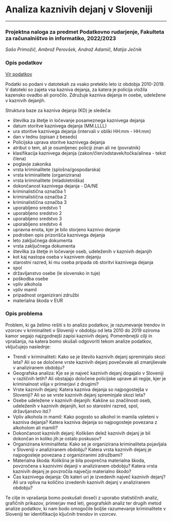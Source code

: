 # Analiza kaznivih dejanj v Sloveniji

---

### Projektna naloga za predmet Podatkovno rudarjenje, Fakulteta za računalništvo in informatiko, 2022/2023

*Sašo Primožič, Ambrož Perovšek, Andraž Adamič, Matija Ječnik*

### Opis podatkov

[Vir podatkov](https://podatki.gov.si/dataset/mnzpkazniva-dejanja-od-leta-2009-dalje)

Podatki so podani v datotekah za vsako preteklo leto iz obdobja 2010-2019. V datoteki so zajeta vsa kazniva dejanja, za katera je policija vložila kazensko ovadbo ali poročilo. Združuje kazniva dejanja in osebe, udeležene v kaznivih dejanjih.

Struktura baze za kazniva dejanja (KD) je sledeča:
- številka za štetje in ločevanje posameznega kaznivega dejanja
- datum storitve kaznivega dejanja (MM.LLLL)
- ura storitve kaznivega dejanja (intervali v obliki HH:mm - HH:mm)
- dan v tednu (opisan z besedo)
- Policijska uprava storitve kaznivega dejanja
- atribut o tem, ali je osumljenec policiji znan ali ne (povratnik)
- klasifikacija kaznivega dejanja (zakon/člen/odstavek/točka/alinea - tekst člena)
- poglavje zakonika
- vrsta kriminalitete (splošna/gospodarska)
- vrsta kriminalitete (organizirana)
- vrsta kriminalitete (mladoletniška)
- dokončanost kaznivega dejanja - DA/NE
- kriminalistična označba 1
- kriminalistična označba 2
- kriminalistična označba 3
- uporabljeno sredstvo 1
- uporabljeno sredstvo 2
- uporabljeno sredstvo 3
- uporabljeno sredstvo 4
- upravna enota, kjer je bilo storjeno kaznivo dejanje
- podroben opis prizorišča kaznivega dejanja
- leto zaključnega dokumenta
- vrsta zaključnega dokumenta
- številka za štetje in ločevanje oseb, udeleženih v kaznivih dejanjih
- kot kaj nastopa oseba v kaznivem dejanju
- starostni razred, ki mu oseba pripada ob storitvi kaznivega dejanja
- spol
- državljanstvo osebe (le slovensko in tuje)
- poškodba osebe
- vpliv alkohola
- vpliv mamil
- pripadnost organizirani združbi
- materialna škoda v EUR

### Opis problema

Problem, ki ga želimo rešiti s to analizo podatkov, je razumevanje trendov in vzorcev v kriminaliteti v Sloveniji v obdobju od leta 2010 do 2019 oziroma kamor segajo najzgodnejši zapisi kaznivih dejanj. Pomembnejši cilji in vprašanja, na katera bomo skušali odgovoriti tekom analize podatkov, vključujejo naslednje:

- Trendi v kriminaliteti: Kako se je število kaznivih dejanj spreminjalo skozi leta? Ali so se določene vrste kaznivih dejanj povečevale ali zmanjševale v analiziranem obdobju?
- Geografska analiza: Kje se je največ kaznivih dejanj dogajalo v Sloveniji v različnih letih? Ali obstajajo določene policijske uprave ali regije, kjer je kriminalnost višja v primerjavi z drugimi?
- Vrste kaznivih dejanj: Katera kazniva dejanja so najpogostejša v Sloveniji? Ali so se vrste kaznivih dejanj spreminjale skozi leta?
- Osebe udeležene v kaznivih dejanjih: Kakšne so značilnosti oseb, udeleženih v kaznivih dejanjih, kot so starostni razred, spol, državljanstvo itd.?
- Vpliv alkohola in mamil: Kako pogosto so alkohol in mamila vpleteni v kazniva dejanja? Katera kazniva dejanja so najpogosteje povezana z alkoholom ali mamili?
- Dokončanost kaznivih dejanj: Kolikšen delež kaznivih dejanj je bil dokončan in koliko jih je ostalo poskusov?
- Organizirana kriminaliteta: Kako se je organizirana kriminaliteta pojavljala v Sloveniji v analiziranem obdobju? Katera vrsta kaznivih dejanj je najpogosteje povezana z organiziranimi združbami?
- Materialna škoda: Kolikšna je bila povprečna materialna škoda, povzročena s kaznivimi dejanji v analiziranem obdobju? Katera vrsta kaznivih dejanj je povzročila največjo materialno škodo?
- Čas kaznivega dejanja: Ob kateri uri je izvedenih največ kaznivih dejanj? Ali ura vpliva na količino izvedenih kaznivih dejanj v analiziranem obdobju?

Te cilje in vprašanja bomo poskušali doseči z uporabo statističnih analiz, grafičnih prikazov, primerjav med leti, geografskih analiz ter drugih metod analize podatkov, ki nam bodo omogočile boljše razumevanje kriminalitete v Sloveniji ter identifikacijo ključnih trendov in vzorcev.
